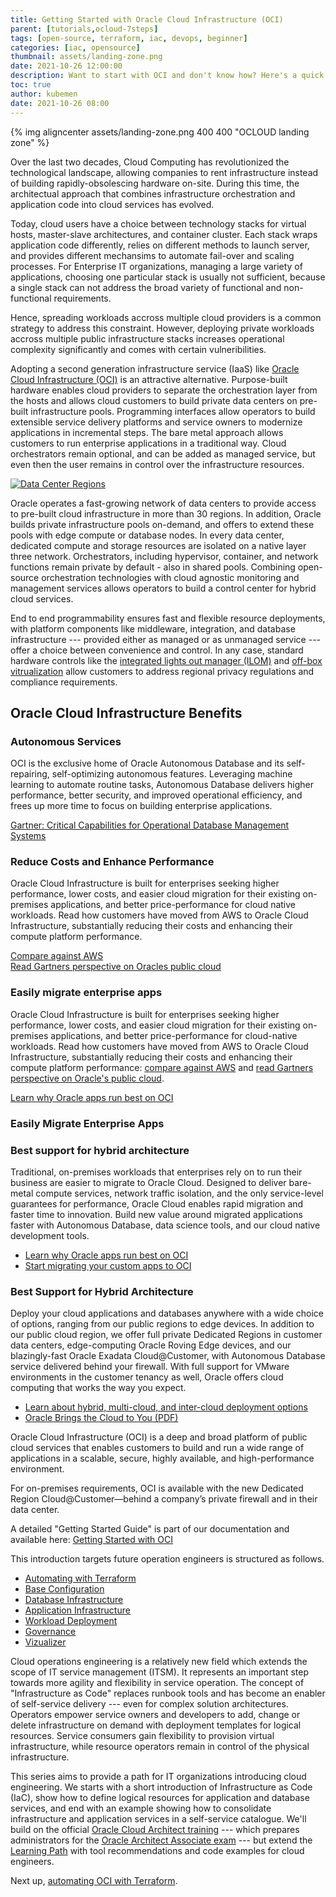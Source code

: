 ```yaml
---
title: Getting Started with Oracle Cloud Infrastructure (OCI)
parent: [tutorials,ocloud-7steps]
tags: [open-source, terraform, iac, devops, beginner]
categories: [iac, opensource]
thumbnail: assets/landing-zone.png
date: 2021-10-26 12:00:00
description: Want to start with OCI and don't know how? Here's a quick look at what OCI is all about.
toc: true
author: kubemen
date: 2021-10-26 08:00
---
```

{% img aligncenter assets/landing-zone.png 400 400 "OCLOUD landing zone" %}

Over the last two decades, Cloud Computing has revolutionized the technological landscape, allowing companies to rent infrastructure instead of building rapidly-obsolescing hardware on-site. During this time, the architectual approach that combines infrastructure orchestration and application code into cloud services has evolved. 

Today, cloud users have a choice between technology stacks for virtual hosts, master-slave architectures, and container cluster. Each stack wraps application code differently, relies on different methods to launch server, and provides different mechansims to automate fail-over and scaling processes. For Enterprise IT organizations, managing a large variety of applications, choosing one particular stack is usually not sufficient, because a single stack can not address the broad variety of functional and non-functional requirements.

Hence, spreading workloads accross multiple cloud providers is a common strategy to address this constraint. However, deploying private workloads accross multiple public infrastructure stacks increases operational complexity significantly and comes with certain vulneribilities. 

Adopting a second generation infrastructure service (IaaS) like [Oracle Cloud Infrastructure (OCI)][oci_cloud] is an attractive alternative. Purpose-built hardware enables cloud providers to separate the orchestration layer from the hosts and allows cloud customers to build private data centers on pre-built infrastructure pools. Programming interfaces allow operators to build extensible service delivery platforms and service owners to modernize applications in incremental steps. The bare metal approach allows customers to run enterprise applications in a traditional way. Cloud orchestrators remain optional, and can be added as managed service, but even then the user remains in control over the infrastructure resources. 

[![Data Center Regions](https://www.oracle.com/a/ocom/img/rc24-oci-region-map.png)][oci_regionmap]

Oracle operates a fast-growing network of data centers to provide access to pre-built cloud infrastructure in more than 30 regions. In addition, Oracle builds private infrastructure pools on-demand, and offers to extend these pools with edge compute or database nodes. In every data center, dedicated compute and storage resources are isolated on a native layer three network. Orchestrators, including hypervisor, container, and network functions remain private by default - also in shared pools. Combining open-source orchestration technologies with cloud agnostic monitoring and management services allows operators to build a control center for hybrid cloud services. 

End to end programmability ensures fast and flexible resource deployments, with platform components like middleware, integration, and database infrastructure --- provided either as managed or as unmanaged service --- offer a choice between convenience and control. In any case, standard hardware controls like the [integrated lights out manager (ILOM)][oci_ilom] and [off-box vitrualization][oci_offbox] allow customers to address regional privacy regulations and compliance requirements.

## Oracle Cloud Infrastructure Benefits

### Autonomous Services

OCI is the exclusive home of Oracle Autonomous Database and its self-repairing, self-optimizing autonomous features. Leveraging machine learning to automate routine tasks, Autonomous Database delivers higher performance, better security, and improved operational efficiency, and frees up more time to focus on building enterprise applications.

[Gartner: Critical Capabilities for Operational Database Management Systems](https://www.oracle.com/database/gartner-dbms.html)  

### Reduce Costs and Enhance Performance
Oracle Cloud Infrastructure is built for enterprises seeking higher performance, lower costs, and easier cloud migration for their existing on-premises applications, and better price-performance for cloud native workloads. Read how customers have moved from AWS to Oracle Cloud Infrastructure, substantially reducing their costs and enhancing their compute platform performance.  

[Compare against AWS](https://www.oracle.com/cloud/economics/)  
[Read Gartners perspective on Oracles public cloud](https://www.oracle.com/cloud/gartner-oci.html)

### Easily migrate enterprise apps
Oracle Cloud Infrastructure is built for enterprises seeking higher performance, lower costs, and easier cloud migration for their existing on-premises applications, and better price-performance for cloud-native workloads. Read how customers have moved from AWS to Oracle Cloud Infrastructure, substantially reducing their costs and enhancing their compute platform performance: [compare against AWS](https://www.oracle.com/cloud/economics/) and [read Gartners perspective on Oracle's public cloud](https://www.oracle.com/cloud/gartner-oci.html).

[Learn why Oracle apps run best on OCI](https://www.oracle.com/cloud/migrate-applications-to-oracle-cloud/)   
### Easily Migrate Enterprise Apps

### Best support for hybrid architecture
Traditional, on-premises workloads that enterprises rely on to run their business are easier to migrate to Oracle Cloud. Designed to deliver bare-metal compute services, network traffic isolation, and the only service-level guarantees for performance, Oracle Cloud enables rapid migration and faster time to innovation. Build new value around migrated applications faster with Autonomous Database, data science tools, and our cloud native development tools.

- [Learn why Oracle apps run best on OCI](https://www.oracle.com/cloud/migrate-applications-to-oracle-cloud/)
- [Start migrating your custom apps to OCI](https://www.oracle.com/cloud/migrate-custom-applications-to-cloud/)

### Best Support for Hybrid Architecture

Deploy your cloud applications and databases anywhere with a wide choice of options, ranging from our public regions to edge devices. In addition to our public cloud region, we offer full private Dedicated Regions in customer data centers, edge-computing Oracle Roving Edge devices, and our blazingly-fast Oracle Exadata Cloud@Customer, with Autonomous Database service delivered behind your firewall. With full support for VMware environments in the customer tenancy as well, Oracle offers cloud computing that works the way you expect.

- [Learn about hybrid, multi-cloud, and inter-cloud deployment options](https://www.oracle.com/cloud/cloud-deployment-models/)
- [Oracle Brings the Cloud to You (PDF)](https://www.oracle.com/a/ocom/docs/engineered-systems/exadata/idc-adb-on-exac-at-cloud.pdf)

Oracle Cloud Infrastructure (OCI) is a deep and broad platform of public cloud services that enables customers to build and run a wide range of applications in a scalable, secure, highly available, and high-performance environment.

For on-premises requirements, OCI is available with the new Dedicated Region Cloud@Customer—behind a company’s private firewall and in their data center. 

A detailed "Getting Started Guide" is part of our documentation and available here: [Getting Started with OCI][oci_intro]

This introduction targets future operation engineers is structured as follows.

* [Automating with Terraform][provider]
* [Base Configuration][base]
* [Database Infrastructure][db-infra]
* [Application Infrastructure][app-infra]
* [Workload Deployment][workload]
* [Governance][governance]
* [Vizualizer][vizualize]

Cloud operations engineering is a relatively new field which extends the scope of IT service management (ITSM). It represents an important step towards more agility and flexibility in service operation. The concept of "Infrastructure as Code" replaces runbook tools and has become an enabler of self-service delivery --- even for complex solution architectures. Operators empower service owners and developers to add, change or delete infrastructure on demand with deployment templates for logical resources. Service consumers gain flexibility to provision virtual infrastructure, while resource operators remain in control of the physical infrastructure. 

This series aims to provide a path for IT organizations introducing cloud engineering. We starts with a short introduction of Infrastructure as Code (IaC), show how to define logical resources for application and database services, and end with an example showing how to consolidate infrastructure and application services in a self-service catalogue. We'll build on the official [Oracle Cloud Architect training][oci_training] --- which prepares administrators for the [Oracle Architect Associate exam][oci_certification] --- but extend the [Learning Path][oci_learning] with tool recommendations and code examples for cloud engineers.

Next up, [automating OCI with Terraform][provider].

<!--- Links -->
[home]:       index
[intro]:      getting-started-with-oci-intro.md
[provider]:   getting-started-with-oci-step-1-provider
[base]:       getting-started-with-oci-step-2-base
[db-infra]:   getting-started-with-oci-step-3-database-infrastructure
[app-infra]:  getting-started-with-oci-step-4-app-infrastructure
[workload]:   getting-started-with-oci-step-5-workload-deployment
[governance]: getting-started-with-oci-step-6-governance
[vizualize]:  step7-vizualize

[oci_certification]: https://www.oracle.com/cloud/iaas/training/architect-associate.html
[oci_cli]:           https://docs.oracle.com/en-us/iaas/tools/oci-cli/latest/oci_cli_docs/
[oci_cloud]:         https://www.oracle.com/cloud/
[oci_cloudshell]:    https://docs.cloud.oracle.com/en-us/iaas/Content/API/Concepts/cloudshellintro.htm
[oci_data]:          https://registry.terraform.io/providers/hashicorp/oci/latest/docs
[oci_sdk]:           https://docs.cloud.oracle.com/en-us/iaas/Content/API/SDKDocs/terraform.htm
[oci_freetier]:      http://signup.oraclecloud.com/
[oci_global]:        https://www.oracle.com/cloud/architecture-and-regions.html
[oci_learn]:         https://learn.oracle.com/ols/user-portal
[oci_learning]:      https://learn.oracle.com/ols/learning-path/become-oci-architect-associate/35644/75658
[oci_homeregion]:    https://docs.cloud.oracle.com/en-us/iaas/Content/Identity/Tasks/managingregions.htm
[oci_identifier]:    https://docs.cloud.oracle.com/en-us/iaas/Content/General/Concepts/regions.htm
[oci_identity]:      https://registry.terraform.io/providers/hashicorp/oci/latest/docs/data-sources/identity_availability_domains
[oci_ilom]:          https://www.oracle.com/servers/technologies/integrated-lights-out-manager.html
[oci_offbox]:        https://blogs.oracle.com/cloud-infrastructure/first-principles-l2-network-virtualization-for-lift-and-shift
[oci_provider]:      https://github.com/terraform-providers/terraform-provider-oci
[oci_region]:        https://registry.terraform.io/providers/hashicorp/oci/latest/docs/data-sources/identity_regions
[oci_regions]:       https://www.oracle.com/cloud/data-regions.html
[oci_regionmap]:     https://www.oracle.com/cloud/architecture-and-regions.html
[oci_sdk]:           https://docs.cloud.oracle.com/en-us/iaas/Content/API/SDKDocs/terraform.htm
[oci_tenancy]:       https://docs.oracle.com/en-us/iaas/Content/GSG/Concepts/settinguptenancy.htm
[oci_training]:      https://www.oracle.com/cloud/iaas/training/
[oci_intro]:         https://docs.oracle.com/en-us/iaas/Content/GSG/Concepts/baremetalintro.htm


[tf_doc]: https://registry.terraform.io/providers/hashicorp/oci/latest/docs
[cli_doc]: https://docs.cloud.oracle.com/en-us/iaas/tools/oci-cli/latest/oci_cli_docs/
[iam_doc]: https://docs.cloud.oracle.com/en-us/iaas/Content/Identity/Concepts/overview.htm
[network_doc]: https://docs.cloud.oracle.com/en-us/iaas/Content/Network/Concepts/overview.htm
[compute_doc]: https://docs.cloud.oracle.com/en-us/iaas/Content/Compute/Concepts/computeoverview.htm#Overview_of_the_Compute_Service
[storage_doc]: https://docs.cloud.oracle.com/en-us/iaas/Content/Object/Concepts/objectstorageoverview.htm
[database_doc]: https://docs.cloud.oracle.com/en-us/iaas/Content/Database/Concepts/databaseoverview.htm

[iam_video]: https://www.youtube.com/playlist?list=PLKCk3OyNwIzuuA-wq2rVuxUE13rPTvzQZ
[network_video]: https://www.youtube.com/playlist?list=PLKCk3OyNwIzvHm2E-cGrmoMes-VwanT3P
[compute_video]: https://www.youtube.com/playlist?list=PLKCk3OyNwIzsAjIaUaVsKdXcfBOy6LASv
[storage_video]: https://www.youtube.com/playlist?list=PLKCk3OyNwIzu7zNtt_w1dXFOUbAjheMeo
[database_video]: https://www.youtube.com/watch?v=F4-sxIsnbKI&list=PLKCk3OyNwIzsfuB9kj1CTPavjgByJBXGK

[jmespath_site]: https://jmespath.org/tutorial.html
[jq_site]: https://stedolan.github.io/jq/
[jq_play]: https://jqplay.org/
[json_validate]: https://jsonlint.com/

[vsc_site]: https://code.visualstudio.com/

[terraform]: https://www.terraform.io/
[tf_examples]: https://github.com/terraform-providers/terraform-provider-oci/tree/master/examples
[tf_lint]: https://www.hashicorp.com/blog/announcing-the-terraform-visual-studio-code-extension-v2-0-0

[oci_regions]: https://www.oracle.com/cloud/data-regions.html
